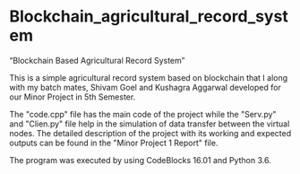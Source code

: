 # Blockchain_agricultural_record_system

“Blockchain Based Agricultural Record System”

This is a simple agricultural record system based on blockchain that I along with my batch mates, Shivam Goel and Kushagra Aggarwal developed for our Minor Project in 5th Semester.

The "code.cpp" file has the main code of the project while the "Serv.py" and "Clien.py" file help in the simulation of data transfer between the virtual nodes. The detailed description of the project with its working and expected outputs can be found in the "Minor Project 1 Report" file.

The program was executed by using CodeBlocks 16.01 and Python 3.6.

